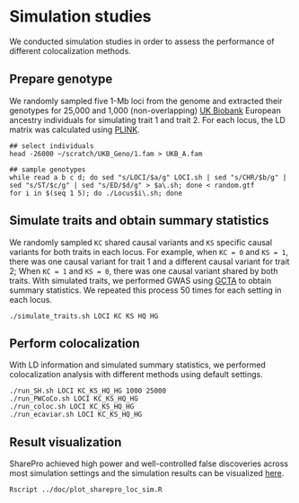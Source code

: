 # Simulation studies

We conducted simulation studies in order to assess the performance of different colocalization methods.

## Prepare genotype

We randomly sampled five 1-Mb loci from the genome and extracted their genotypes for 25,000 and 1,000 (non-overlapping) [UK Biobank](https://www.ukbiobank.ac.uk) European ancestry individuals for simulating trait 1 and trait 2. 
For each locus, the LD matrix was calculated using [PLINK](https://www.cog-genomics.org/plink/).

```
## select individuals
head -26000 ~/scratch/UKB_Geno/1.fam > UKB_A.fam

## sample genotypes
while read a b c d; do sed "s/LOCI/$a/g" LOCI.sh | sed "s/CHR/$b/g" | sed "s/ST/$c/g" | sed "s/ED/$d/g" > $a\.sh; done < random.gtf
for i in $(seq 1 5); do ./Locus$i\.sh; done
```

## Simulate traits and obtain summary statistics

We randomly sampled `KC` shared causal variants and `KS` specific causal variants for both traits in each locus. 
For example, when `KC = 0` and `KS = 1`, there was one causal variant for trait 1 and a different causal variant for trait 2; When `KC = 1` and `KS = 0`, there was one causal variant shared by both traits. 
With simulated traits, we performed GWAS using [GCTA](https://yanglab.westlake.edu.cn/software/gcta/#Overview) to obtain summary statistics. We repeated this process 50 times for each setting in each locus.

```
./simulate_traits.sh LOCI KC KS HQ HG
```

## Perform colocalization

With LD information and simulated summary statistics, 
we performed colocalization analysis with different methods using default settings. 

```
./run_SH.sh LOCI KC_KS_HQ_HG 1000 25000
./run_PWCoCo.sh LOCI KC_KS_HQ_HG
./run_coloc.sh LOCI KC_KS_HQ_HG
./run_ecaviar.sh LOCI KC_KS_HQ_HG
```

## Result visualization

SharePro achieved high power and well-controlled false discoveries across most simulation settings and the simulation results can be visualized [here](../doc/sharepro_loc_sim_colocalization.pdf).

```
Rscript ../doc/plot_sharepro_loc_sim.R
```
